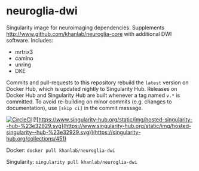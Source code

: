 # neuroglia-dwi

Singularity image for neuroimaging dependencies. Supplements http://www.github.com/khanlab/neuroglia-core with additional DWI software. Includes:

* mrtrix3
* camino
* unring
* DKE

Commits and pull-requests to this repository rebuild the `latest` version on Docker Hub, which is updated nightly to Singularity Hub. Releases on Docker Hub and Singularity Hub are built whenever a tag named `v.*` is committed. To avoid re-building on minor commits (e.g. changes to documentation), use `[skip ci]` in the commit message.

[![CircleCI](https://circleci.com/gh/khanlab/neuroglia-dwi.svg?style=svg)](https://circleci.com/gh/khanlab/neuroglia-core)
[![https://www.singularity-hub.org/static/img/hosted-singularity--hub-%23e32929.svg](https://www.singularity-hub.org/static/img/hosted-singularity--hub-%23e32929.svg)](https://singularity-hub.org/collections/451)

Docker:
`docker pull khanlab/neuroglia-dwi`

Singularity:
`singularity pull khanlab/neuroglia-dwi`
